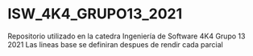 # ISW_4K4_GRUPO13_2021
Repositorio utilizado en la catedra Ingeniería de Software 4K4 Grupo 13 2021
Las lineas base se definiran despues de rendir cada parcial

